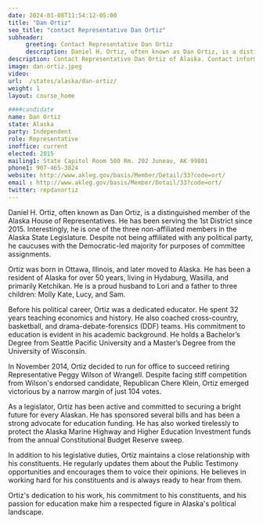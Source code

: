 ```yaml
---
date: 2024-01-08T11:54:12-05:00
title: "Dan Ortiz"
seo_title: "contact Representative Dan Ortiz"
subheader:
     greeting: Contact Representative Dan Ortiz
     description: Daniel H. Ortiz, often known as Dan Ortiz, is a distinguished member of the Alaska House of Representatives. He has been serving the 1st District since 2015. Interestingly, he is one of the three non-affiliated members in the Alaska State Legislature.
description: Contact Representative Dan Ortiz of Alaska. Contact information for Dan Ortiz includes email address, phone number, and mailing address.
image: dan-ortiz.jpeg
video:
url:  /states/alaska/dan-ortiz/
weight: 1
layout: course_home

####candidate
name: Dan Ortiz
state: Alaska
party: Independent
role: Representative
inoffice: current
elected: 2015
mailing1: State Capitol Room 500 Rm. 202 Juneau, AK 99801
phone1: 907-465-3824
website: http://www.akleg.gov/basis/Member/Detail/33?code=ort/
email : http://www.akleg.gov/basis/Member/Detail/33?code=ort/
twitter: repdanortiz
---
```


Daniel H. Ortiz, often known as Dan Ortiz, is a distinguished member of the Alaska House of Representatives. He has been serving the 1st District since 2015. Interestingly, he is one of the three non-affiliated members in the Alaska State Legislature. Despite not being affiliated with any political party, he caucuses with the Democratic-led majority for purposes of committee assignments.

Ortiz was born in Ottawa, Illinois, and later moved to Alaska. He has been a resident of Alaska for over 50 years, living in Hydaburg, Wasilla, and primarily Ketchikan. He is a proud husband to Lori and a father to three children: Molly Kate, Lucy, and Sam.

Before his political career, Ortiz was a dedicated educator. He spent 32 years teaching economics and history. He also coached cross-country, basketball, and drama-debate-forensics (DDF) teams. His commitment to education is evident in his academic background. He holds a Bachelor’s Degree from Seattle Pacific University and a Master’s Degree from the University of Wisconsin.

In November 2014, Ortiz decided to run for office to succeed retiring Representative Peggy Wilson of Wrangell. Despite facing stiff competition from Wilson's endorsed candidate, Republican Chere Klein, Ortiz emerged victorious by a narrow margin of just 104 votes.

As a legislator, Ortiz has been active and committed to securing a bright future for every Alaskan. He has sponsored several bills and has been a strong advocate for education funding. He has also worked tirelessly to protect the Alaska Marine Highway and Higher Education Investment funds from the annual Constitutional Budget Reserve sweep.

In addition to his legislative duties, Ortiz maintains a close relationship with his constituents. He regularly updates them about the Public Testimony opportunities and encourages them to voice their opinions. He believes in working hard for his constituents and is always ready to hear from them.

Ortiz's dedication to his work, his commitment to his constituents, and his passion for education make him a respected figure in Alaska's political landscape.
